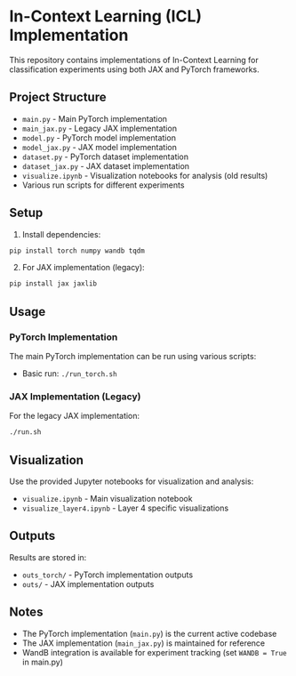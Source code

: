 # In-Context Learning (ICL) Implementation

This repository contains implementations of In-Context Learning for classification experiments using both JAX and PyTorch frameworks.

## Project Structure

- `main.py` - Main PyTorch implementation
- `main_jax.py` - Legacy JAX implementation
- `model.py` - PyTorch model implementation
- `model_jax.py` - JAX model implementation
- `dataset.py` - PyTorch dataset implementation
- `dataset_jax.py` - JAX dataset implementation
- `visualize.ipynb` - Visualization notebooks for analysis (old results)
- Various run scripts for different experiments

## Setup

1. Install dependencies:
```bash
pip install torch numpy wandb tqdm
```

2. For JAX implementation (legacy):
```bash
pip install jax jaxlib
```

## Usage

### PyTorch Implementation

The main PyTorch implementation can be run using various scripts:

- Basic run: `./run_torch.sh`

### JAX Implementation (Legacy)

For the legacy JAX implementation:
```bash
./run.sh
```

## Visualization

Use the provided Jupyter notebooks for visualization and analysis:
- `visualize.ipynb` - Main visualization notebook
- `visualize_layer4.ipynb` - Layer 4 specific visualizations

## Outputs

Results are stored in:
- `outs_torch/` - PyTorch implementation outputs
- `outs/` - JAX implementation outputs

## Notes

- The PyTorch implementation (`main.py`) is the current active codebase
- The JAX implementation (`main_jax.py`) is maintained for reference
- WandB integration is available for experiment tracking (set `WANDB = True` in main.py)